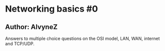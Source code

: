 # Networking basics #0
## Author: AlvyneZ
Answers to multiple choice questions on the OSI model, LAN, WAN, internet and TCP/UDP.  

